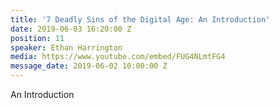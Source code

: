 ```yaml
---
title: '7 Deadly Sins of the Digital Age: An Introduction'
date: 2019-06-03 16:20:00 Z
position: 11
speaker: Ethan Harrington
media: https://www.youtube.com/embed/FUG4NLmtFG4
message_date: 2019-06-02 10:00:00 Z
---
```


An Introduction